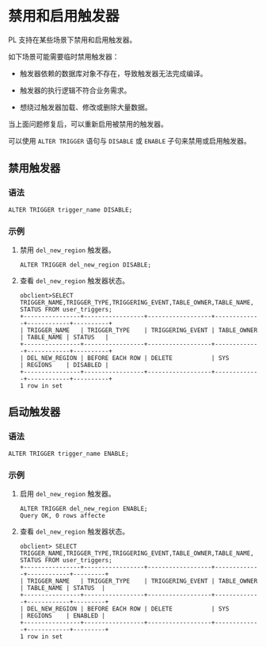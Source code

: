 禁用和启用触发器 
=============================

PL 支持在某些场景下禁用和启用触发器。

如下场景可能需要临时禁用触发器：

* 触发器依赖的数据库对象不存在，导致触发器无法完成编译。

  

* 触发器的执行逻辑不符合业务需求。

  

* 想绕过触发器加载、修改或删除大量数据。

  




当上面问题修复后，可以重新启用被禁用的触发器。

可以使用 `ALTER TRIGGER` 语句与 `DISABLE` 或 `ENABLE` 子句来禁用或启用触发器。

禁用触发器 
--------------------------

### 语法 

```unknow
ALTER TRIGGER trigger_name DISABLE;
```



### 示例 

1. 禁用 `del_new_region` 触发器。

   ```unknow
   ALTER TRIGGER del_new_region DISABLE;
   ```

   

2. 查看 `del_new_region` 触发器状态。

   ```unknow
   obclient>SELECT TRIGGER_NAME,TRIGGER_TYPE,TRIGGERING_EVENT,TABLE_OWNER,TABLE_NAME,
   STATUS FROM user_triggers;
   +----------------+-----------------+------------------+-------------+------------+----------+
   | TRIGGER_NAME   | TRIGGER_TYPE    | TRIGGERING_EVENT | TABLE_OWNER | TABLE_NAME | STATUS   |
   +----------------+-----------------+------------------+-------------+------------+----------+
   | DEL_NEW_REGION | BEFORE EACH ROW | DELETE           | SYS         | REGIONS    | DISABLED |
   +----------------+-----------------+------------------+-------------+------------+----------+
   1 row in set
   ```

   




启动触发器 
--------------------------

### 语法 

```unknow
ALTER TRIGGER trigger_name ENABLE;
```



### 示例 

1. 启用 `del_new_region` 触发器。

   ```unknow
   ALTER TRIGGER del_new_region ENABLE;
   Query OK, 0 rows affecte
   ```

   

2. 查看 `del_new_region` 触发器状态。

   ```unknow
   obclient> SELECT TRIGGER_NAME,TRIGGER_TYPE,TRIGGERING_EVENT,TABLE_OWNER,TABLE_NAME,
   STATUS FROM user_triggers;
   +----------------+-----------------+------------------+-------------+------------+---------+
   | TRIGGER_NAME   | TRIGGER_TYPE    | TRIGGERING_EVENT | TABLE_OWNER | TABLE_NAME | STATUS  |
   +----------------+-----------------+------------------+-------------+------------+---------+
   | DEL_NEW_REGION | BEFORE EACH ROW | DELETE           | SYS         | REGIONS    | ENABLED |
   +----------------+-----------------+------------------+-------------+------------+---------+
   1 row in set
   ```

   






